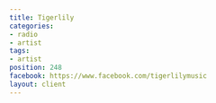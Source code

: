 ```yaml
---
title: Tigerlily
categories:
- radio
- artist
tags:
- artist
position: 248
facebook: https://www.facebook.com/tigerlilymusic
layout: client
---
```


